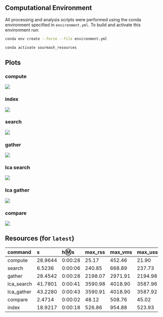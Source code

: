 
## Computational Environment

All processing and analysis scripts were performed using the conda environment specified in `environment.yml`.
To build and activate this environment run:

```bash
conda env create --force --file environment.yml

conda activate sourmash_resources
```

## Plots

### compute

[![](plots/compute.svg?sanitize=true)](plots/compute.svg)

### index

[![](plots/index.svg?sanitize=true)](plots/index.svg)

### search

[![](plots/search.svg?sanitize=true)](plots/search.svg)

### gather

[![](plots/gather.svg?sanitize=true)](plots/gather.svg)

### lca search

[![](plots/lca_search.svg?sanitize=true)](plots/lca_search.svg)

### lca gather

[![](plots/lca_gather.svg?sanitize=true)](plots/lca_gather.svg)

### compare

[![](plots/compare.svg?sanitize=true)](plots/compare.svg)

## Resources (for `latest`)

| command | s | h:m:s | max_rss | max_vms | max_uss | max_pss | io_in | io_out | mean_load  |
| :-- | :-- | :-- | :-- | :-- | :-- | :-- | :-- | :-- | :-- |
|compute|28.9644|0:00:28|25.17|452.46|21.90|22.77|69.74|0.00|51.69|
|search|6.5236|0:00:06|240.85|668.89|237.73|238.55|3515.33|0.00|86.17|
|gather|28.4542|0:00:28|2198.07|2971.91|2194.98|2195.84|1406.25|0.00|54.06|
|lca_search|41.7801|0:00:41|3590.98|4018.90|3587.96|3588.79|261.56|0.00|36.98|
|lca_gather|43.2280|0:00:43|3590.91|4018.90|3587.92|3588.76|261.56|0.00|35.60|
|compare|2.4714|0:00:02|48.12|508.76|45.02|45.86|31.80|0.00|62.34|
|index|18.9217|0:00:18|526.86|954.88|523.93|524.76|242.65|171.25|79.49|
